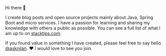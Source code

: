Hi there 👋

I create blog posts and open source projects mainly about Java, Spring Boot and micro services.  I have a passion for learning and sharing my knowledge with others a public as possible.  You can see a full list of what I am up to on [stacktips.com](https://stacktips.com).  

If you found value in something I have created, please feel free to say hello [@asknilan](https://twitter.com/asknilan). ♥ I would love to see you join.

<!--
**npanigrahy/npanigrahy** is a ✨ _special_ ✨ repository because its `README.md` (this file) appears on your GitHub profile.

Here are some ideas to get you started:

- 🔭 I’m currently working on ...
- 🌱 I’m currently learning ...
- 👯 I’m looking to collaborate on ...
- 🤔 I’m looking for help with ...
- 💬 Ask me about ...
- 📫 How to reach me: ...
- 😄 Pronouns: ...
- ⚡ Fun fact: ...
-->
